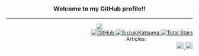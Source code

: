 <h3 align="center"> Welcome to my GitHub profile!! </h3>

___

<div align="center">
  <a href="https://github.com/SuzukiKatsuma">
    <img src="https://github-readme-stats.vercel.app/api/top-langs/?username=SuzukiKatsuma&?count_private=true&title_color=ec6d71&text_color=fffffc&border_color=a22041&bg_color=302833&layout=compact&card_width=720px&langs_count=10&custom_title=❖&nbsp;Most&nbsp;Used&nbsp;Languages&nbsp;❖">
  </a>
</div>

<div align="right">
  <a href="https://github.com/SuzukiKatsuma">
    <img src="https://img.shields.io/badge/-gray.svg?logo=github&style=flat-square" alt="GitHub" />
    <img src="https://komarev.com/ghpvc/?username=SuzukiKatsuma&color=lightgray&style=flat-square" alt="SuzukiKatsuma" />
    <img src="https://img.shields.io/github/stars/SuzukiKatsuma.svg?label=Total%20Stars&color=lightgray&style=flat-square" alt="Total Stars" />
  </a>
</div>

<div align="right">
  <span>Articles:&emsp;&emsp;&emsp;&emsp;&emsp;&emsp;&emsp;&emsp;&emsp;</span>
  <br />
  <a href="https://qiita.com/SuzukiKatsuma">
    <img height="20" src="https://img.shields.io/badge/dynamic/json?color=55c500&logo=qiita&label=Qiita&query=$.items_count&url=https://qiita.com/api/v2/users/SuzukiKatsuma" />
  </a>
  <a href="https://zenn.dev/suzuki_katsuma">
    <img height="20" src="https://img.shields.io/badge/dynamic/json?color=3ea8ff&logo=zenn&label=Zenn&query=%24.user.articles_count&url=https://zenn.dev/api/users/suzuki_katsuma" />
  </a>
</div>

<!--
**SuzukiKatsuma/SuzukiKatsuma** is a ✨ _special_ ✨ repository because its `README.md` (this file) appears on your GitHub profile.

Here are some ideas to get you started:

- 🔭 I’m currently working on ...
- 🌱 I’m currently learning ...
- 👯 I’m looking to collaborate on ...
- 🤔 I’m looking for help with ...
- 💬 Ask me about ...
- 📫 How to reach me: ...
- 😄 Pronouns: ...
- ⚡ Fun fact: ...
-->
